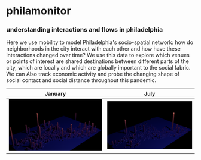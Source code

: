 # philamonitor
### understanding interactions and flows in philadelphia 

Here we use mobility to model Philadelphia's socio-spatial network: how do neighborhoods in the city interact with each other and how have these interactions changed over time? We use this data to explore which venues or points of interest are shared destinations between different parts of the city, which are locally and which are globally important to the social fabric. We can Also track economic activity and probe the changing shape of social contact and social distance throughout this pandemic. 

 January             |  July
:-------------------------:|:-------------------------:
![](https://raw.githubusercontent.com/asrenninger/philamonitor/master/viz/jan.png)|![](https://raw.githubusercontent.com/asrenninger/philamonitor/master/viz/jul.png)
